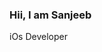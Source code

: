 ### Hii, I am Sanjeeb 
iOs Developer

<!--
**Sanjeeb241/Sanjeeb241** is a ✨ _special_ ✨ repository because its `README.md` (this file) appears on your GitHub profile.

Here are some ideas to get you started:

- Hii, I am Sanjeeb
- iOS Developer
-->
